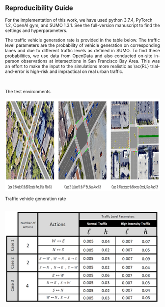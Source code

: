 ## Reproducibility Guide ##

For the implementation of this work, we have used python 3.7.4, PyTorch 1.2, OpenAI gym, and SUMO 1.3.1.
See the full-version manuscript to find the settings and hyperparameters. <br>

<div align="justify"> The traffic vehicle generation rate is provided in the table below. The traffic level parameters are the probability of vehicle generation on corresponding lanes and due to different traffic levels as defined in SUMO. To find these probabilities, we use data from OpenData and also conducted on-site in-person observations at intersections in San Francisco Bay Area. This was an effort to make the input to the simulations more realistic as \ac{RL} trial-and-error is high-risk and impractical on real urban traffic. </div> <br> <br>

The test environments <br>

<img src=envs.png width="900" height="300" />


Traffic vehicle generation rate <br>

&emsp; <img src=table.PNG width="500" height="300" />
